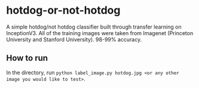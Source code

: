 # hotdog-or-not-hotdog
A simple hotdog/not hotdog classifier built through transfer learning on InceptionV3.
All of the training images were taken from Imagenet (Princeton University and Stanford University). 98-99% accuracy.<br>
## How to run
In the directory, run `python label_image.py hotdog.jpg <or any other image you would like to test>`.
